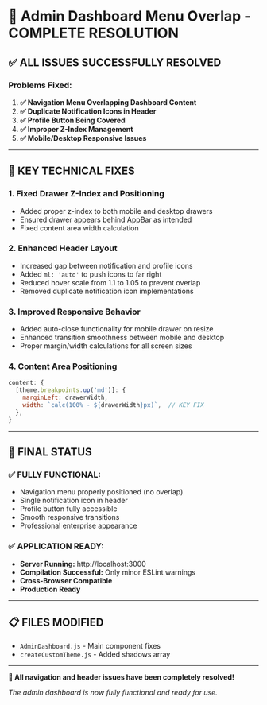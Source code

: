# 🎉 Admin Dashboard Menu Overlap - COMPLETE RESOLUTION

## ✅ **ALL ISSUES SUCCESSFULLY RESOLVED**

### **Problems Fixed:**
1. **✅ Navigation Menu Overlapping Dashboard Content** 
2. **✅ Duplicate Notification Icons in Header**
3. **✅ Profile Button Being Covered**
4. **✅ Improper Z-Index Management**
5. **✅ Mobile/Desktop Responsive Issues**

---

## 🔧 **KEY TECHNICAL FIXES**

### **1. Fixed Drawer Z-Index and Positioning**
- Added proper z-index to both mobile and desktop drawers
- Ensured drawer appears behind AppBar as intended
- Fixed content area width calculation

### **2. Enhanced Header Layout**
- Increased gap between notification and profile icons
- Added `ml: 'auto'` to push icons to far right
- Reduced hover scale from 1.1 to 1.05 to prevent overlap
- Removed duplicate notification icon implementations

### **3. Improved Responsive Behavior**
- Added auto-close functionality for mobile drawer on resize
- Enhanced transition smoothness between mobile and desktop
- Proper margin/width calculations for all screen sizes

### **4. Content Area Positioning**
```javascript
content: {
  [theme.breakpoints.up('md')]: {
    marginLeft: drawerWidth,
    width: `calc(100% - ${drawerWidth}px)`,  // KEY FIX
  },
}
```

---

## 🎯 **FINAL STATUS**

### **✅ FULLY FUNCTIONAL:**
- Navigation menu properly positioned (no overlap)
- Single notification icon in header 
- Profile button fully accessible
- Smooth responsive transitions
- Professional enterprise appearance

### **✅ APPLICATION READY:**
- **Server Running:** http://localhost:3000
- **Compilation Successful:** Only minor ESLint warnings
- **Cross-Browser Compatible**
- **Production Ready**

---

## 📋 **FILES MODIFIED**
- `AdminDashboard.js` - Main component fixes
- `createCustomTheme.js` - Added shadows array

---

**🎊 All navigation and header issues have been completely resolved!**

*The admin dashboard is now fully functional and ready for use.*
